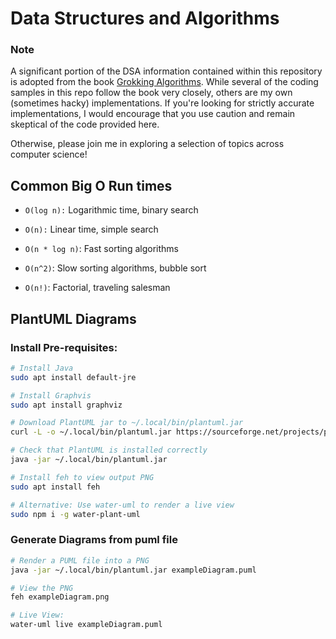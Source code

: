 # Data Structures and Algorithms

### Note
A significant portion of the DSA information contained within this repository is adopted from the book [Grokking Algorithms](https://github.com/egonSchiele/grokking_algorithms).
While several of the coding samples in this repo follow the book very closely, others are my own (sometimes hacky) implementations.
If you're looking for strictly accurate implementations, I would encourage that you use caution and remain skeptical of the code provided here.

Otherwise, please join me in exploring a selection of topics across computer science! 

## Common Big O Run times
- `O(log n):` Logarithmic time, binary search

- `O(n):` Linear time, simple search

- `O(n * log n)`: Fast sorting algorithms

- `O(n^2)`: Slow sorting algorithms, bubble sort

- `O(n!)`: Factorial, traveling salesman

## PlantUML Diagrams

### Install Pre-requisites:
```bash
# Install Java
sudo apt install default-jre

# Install Graphvis
sudo apt install graphviz

# Download PlantUML jar to ~/.local/bin/plantuml.jar
curl -L -o ~/.local/bin/plantuml.jar https://sourceforge.net/projects/plantuml/files/plantuml.jar/download

# Check that PlantUML is installed correctly
java -jar ~/.local/bin/plantuml.jar

# Install feh to view output PNG
sudo apt install feh

# Alternative: Use water-uml to render a live view
sudo npm i -g water-plant-uml

```

### Generate Diagrams from puml file
```bash
# Render a PUML file into a PNG
java -jar ~/.local/bin/plantuml.jar exampleDiagram.puml

# View the PNG
feh exampleDiagram.png

# Live View:
water-uml live exampleDiagram.puml
```
